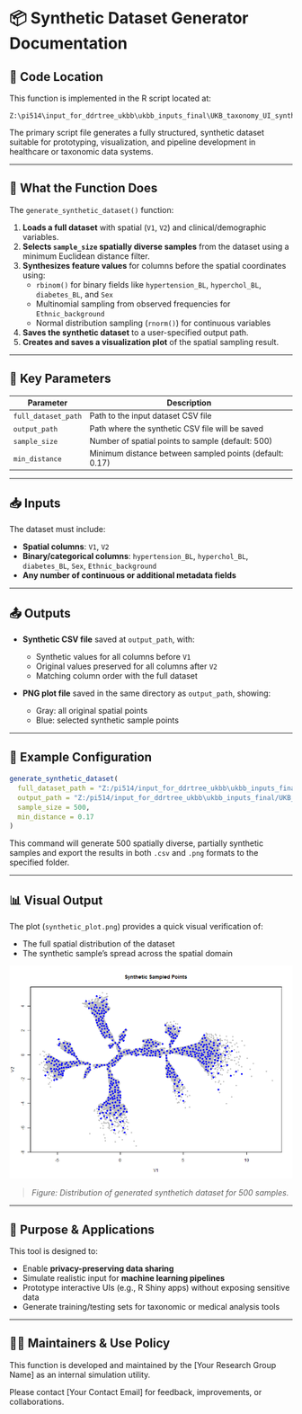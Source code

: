 
# 📦 Synthetic Dataset Generator Documentation

## 📁 Code Location

This function is implemented in the R script located at:

```
Z:\pi514\input_for_ddrtree_ukbb\ukbb_inputs_final\UKB_taxonomy_UI_synthetich_data_Generation
```

The primary script file generates a fully structured, synthetic dataset suitable for prototyping, visualization, and pipeline development in healthcare or taxonomic data systems.

---

## 📌 What the Function Does

The `generate_synthetic_dataset()` function:

1. **Loads a full dataset** with spatial (`V1`, `V2`) and clinical/demographic variables.
2. **Selects `sample_size` spatially diverse samples** from the dataset using a minimum Euclidean distance filter.
3. **Synthesizes feature values** for columns before the spatial coordinates using:
   - `rbinom()` for binary fields like `hypertension_BL`, `hyperchol_BL`, `diabetes_BL`, and `Sex`
   - Multinomial sampling from observed frequencies for `Ethnic_background`
   - Normal distribution sampling (`rnorm()`) for continuous variables
4. **Saves the synthetic dataset** to a user-specified output path.
5. **Creates and saves a visualization plot** of the spatial sampling result.

---

## 🔧 Key Parameters

| Parameter         | Description                                                    |
|------------------|----------------------------------------------------------------|
| `full_dataset_path` | Path to the input dataset CSV file                          |
| `output_path`        | Path where the synthetic CSV file will be saved           |
| `sample_size`        | Number of spatial points to sample (default: 500)         |
| `min_distance`       | Minimum distance between sampled points (default: 0.17)   |

---

## 📥 Inputs

The dataset must include:
- **Spatial columns**: `V1`, `V2`
- **Binary/categorical columns**: `hypertension_BL`, `hyperchol_BL`, `diabetes_BL`, `Sex`, `Ethnic_background`
- **Any number of continuous or additional metadata fields**

---

## 📤 Outputs

- **Synthetic CSV file** saved at `output_path`, with:
  - Synthetic values for all columns before `V1`
  - Original values preserved for all columns after `V2`
  - Matching column order with the full dataset

- **PNG plot file** saved in the same directory as `output_path`, showing:
  - Gray: all original spatial points
  - Blue: selected synthetic sample points

---

## 🧪 Example Configuration

```r
generate_synthetic_dataset(
  full_dataset_path = "Z:/pi514/input_for_ddrtree_ukbb\ukbb_inputs_final/UKB_taxonomy_UI_synthetich_data_Generation/Data_input.csv",
  output_path = "Z:/pi514/input_for_ddrtree_ukbb\ukbb_inputs_final/UKB_taxonomy_UI_synthetich_data_Generation/synthetic_dataset_Taxonomy.csv",
  sample_size = 500,
  min_distance = 0.17
)
```

This command will generate 500 spatially diverse, partially synthetic samples and export the results in both `.csv` and `.png` formats to the specified folder.

---

## 📊 Visual Output

The plot (`synthetic_plot.png`) provides a quick visual verification of:
- The full spatial distribution of the dataset
- The synthetic sample’s spread across the spatial domain


![UI Screenshot Placeholder](./synthetic_plot.png)

> *Figure: Distribution of generated synthetich dataset for 500 samples.*

---

## 🧠 Purpose & Applications

This tool is designed to:
- Enable **privacy-preserving data sharing**
- Simulate realistic input for **machine learning pipelines**
- Prototype interactive UIs (e.g., R Shiny apps) without exposing sensitive data
- Generate training/testing sets for taxonomic or medical analysis tools

---

## 👨‍🔬 Maintainers & Use Policy

This function is developed and maintained by the [Your Research Group Name] as an internal simulation utility.

Please contact [Your Contact Email] for feedback, improvements, or collaborations.

